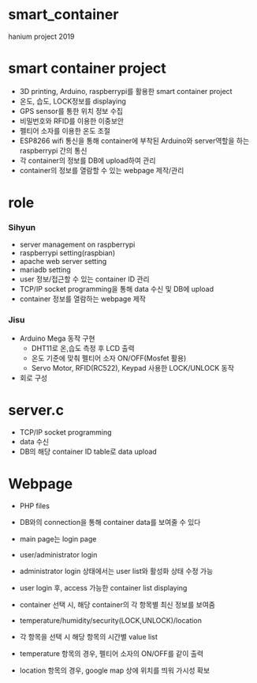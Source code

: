 # smart_container
hanium project 2019


# smart container project
* 3D printing, Arduino, raspberrypi를 활용한 smart container project
* 온도, 습도, LOCK정보를 displaying
* GPS sensor를 통한 위치 정보 수집
* 비밀번호와 RFID를 이용한 이중보안
* 펠티어 소자를 이용한 온도 조절
* ESP8266 wifi 통신을 통해 container에 부착된 Arduino와 server역할을 하는 raspberrypi 간의 통신
* 각 container의 정보를 DB에 upload하여 관리
* container의 정보를 열람할 수 있는 webpage 제작/관리

# role

### Sihyun

* server management on raspberrypi
* raspberrypi setting(raspbian)
* apache web server setting
* mariadb setting
* user 정보/접근할 수 있는 container ID 관리
* TCP/IP socket programming을 통해 data 수신 및 DB에 upload
* container 정보를 열람하는 webpage 제작



### Jisu

- Arduino Mega 동작 구현
  - DHT11로 온,습도 측정 후 LCD 출력
  - 온도 기준에 맞춰 펠티어 소자 ON/OFF(Mosfet 활용)
  - Servo Motor, RFID(RC522), Keypad 사용한 LOCK/UNLOCK 동작
- 회로 구성


# server.c
* TCP/IP socket programming
* data 수신
* DB의 해당 container ID table로 data upload


# Webpage
* PHP files
* DB와의 connection을 통해 container data를 보여줄 수 있다

* main page는 login page
* user/administrator login
* administrator login 상태에서는 user list와 활성화 상태 수정 가능
* user login 후, access 가능한 container list displaying
* container 선택 시, 해당 container의 각 항목별 최신 정보를 보여줌
* temperature/humidity/security(LOCK,UNLOCK)/location
* 각 항목을 선택 시 해당 항목의 시간별 value list
* temperature 항목의 경우, 펠티어 소자의 ON/OFF를 같이 출력
* location 항목의 경우, google map 상에 위치를 띄워 가시성 확보
